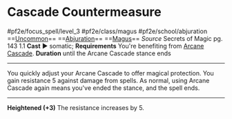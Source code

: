 # Cascade Countermeasure
#pf2e/focus_spell/level_3 #pf2e/class/magus #pf2e/school/abjuration 
==[Uncommon](rules/traits/uncommon.md)== ==[Abjuration](rules/traits/abjuration.md)== ==[Magus](../../../Traits/Magus.md)==
*Source* Secrets of Magic pg. 143 1.1
**Cast** ► somatic; **Requirements** You're benefiting from [Arcane Cascade](Arcane%20Cascade).
**Duration** until the Arcane Cascade stance ends

---
You quickly adjust your Arcane Cascade to offer magical protection. You gain resistance 5 against damage from spells. As normal, using Arcane Cascade again means you've ended the stance, and the spell ends.

<hr>

**Heightened (+3)** The resistance increases by 5.